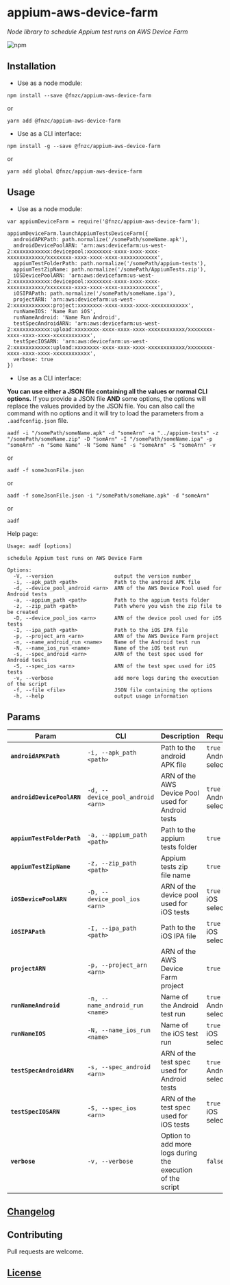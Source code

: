 # appium-aws-device-farm

_Node library to schedule Appium test runs on AWS Device Farm_

![npm](https://img.shields.io/npm/v/@fnzc/appium-aws-device-farm.svg)

## Installation

* Use as a node module:

```
npm install --save @fnzc/appium-aws-device-farm
```
or
```
yarn add @fnzc/appium-aws-device-farm
```

* Use as a CLI interface:

```
npm install -g --save @fnzc/appium-aws-device-farm
```
or
```
yarn add global @fnzc/appium-aws-device-farm
```

## Usage


* Use as a node module:

```
var appiumDeviceFarm = require('@fnzc/appium-aws-device-farm');

appiumDeviceFarm.launchAppiumTestsDeviceFarm({
  androidAPKPath: path.normalize('/somePath/someName.apk'),
  androidDevicePoolARN: 'arn:aws:devicefarm:us-west-2:xxxxxxxxxxxx:devicepool:xxxxxxxx-xxxx-xxxx-xxxx-xxxxxxxxxxxx/xxxxxxxx-xxxx-xxxx-xxxx-xxxxxxxxxxxx',
  appiumTestFolderPath: path.normalize('/somePath/appium-tests'),
  appiumTestZipName: path.normalize('/somePath/AppiumTests.zip'),
  iOSDevicePoolARN: 'arn:aws:devicefarm:us-west-2:xxxxxxxxxxxx:devicepool:xxxxxxxx-xxxx-xxxx-xxxx-xxxxxxxxxxxx/xxxxxxxx-xxxx-xxxx-xxxx-xxxxxxxxxxxx',
  iOSIPAPath: path.normalize('/somePath/someName.ipa'),
  projectARN: 'arn:aws:devicefarm:us-west-2:xxxxxxxxxxxx:project:xxxxxxxx-xxxx-xxxx-xxxx-xxxxxxxxxxxx',
  runNameIOS: 'Name Run iOS',
  runNameAndroid: 'Name Run Android',
  testSpecAndroidARN: 'arn:aws:devicefarm:us-west-2:xxxxxxxxxxxx:upload:xxxxxxxx-xxxx-xxxx-xxxx-xxxxxxxxxxxx/xxxxxxxx-xxxx-xxxx-xxxx-xxxxxxxxxxxx',
  testSpecIOSARN: 'arn:aws:devicefarm:us-west-2:xxxxxxxxxxxx:upload:xxxxxxxx-xxxx-xxxx-xxxx-xxxxxxxxxxxx/xxxxxxxx-xxxx-xxxx-xxxx-xxxxxxxxxxxx',
  verbose: true
})
```

* Use as a CLI interface:

**You can use either a JSON file containing all the values or normal CLI options.**
If you provide a JSON file **AND** some options, the options will replace the values provided by the JSON file.
You can also call the command with no options and it will try to load the parameters from a `.aadfconfig.json` file.

```
aadf -i "/somePath/someName.apk" -d "someArn" -a "../appium-tests" -z "/somePath/someName.zip" -D "somArn" -I "/somePath/someName.ipa" -p "someArn" -n "Some Name" -N "Some Name" -s "someArn" -S "someArn" -v
```
or
```
aadf -f someJsonFile.json
```
or
```
aadf -f someJsonFile.json -i "/somePath/someName.apk" -d "someArn"
```
or
```
aadf
```

Help page:

```
Usage: aadf [options]

schedule Appium test runs on AWS Device Farm

Options:
  -V, --version                    output the version number
  -i, --apk_path <path>            Path to the android APK file
  -d, --device_pool_android <arn>  ARN of the AWS Device Pool used for Android tests
  -a, --appium_path <path>         Path to the appium tests folder
  -z, --zip_path <path>            Path where you wish the zip file to be created
  -D, --device_pool_ios <arn>      ARN of the device pool used for iOS tests
  -I, --ipa_path <path>            Path to the iOS IPA file
  -p, --project_arn <arn>          ARN of the AWS Device Farm project
  -n, --name_android_run <name>    Name of the Android test run
  -N, --name_ios_run <name>        Name of the iOS test run
  -s, --spec_android <arn>         ARN of the test spec used for Android tests
  -S, --spec_ios <arn>             ARN of the test spec used for iOS tests
  -v, --verbose                    add more logs during the execution of the script
  -f, --file <file>                JSON file containing the options
  -h, --help                       output usage information

```

## Params

| Param | CLI | Description | Required | Type |
|---|---|---|---|---|
|**`androidAPKPath`**|`-i, --apk_path <path>`|Path to the android APK file|`true` if Android selected|`string`|
|**`androidDevicePoolARN`**|`-d, --device_pool_android <arn>`|ARN of the AWS Device Pool used for Android tests|`true` if Android selected|`string`|
|**`appiumTestFolderPath`**|`-a, --appium_path <path>`|Path to the appium tests folder|`true`|`string`|
|**`appiumTestZipName`**|`-z, --zip_path <path>`|Appium tests zip file name|`true`|`string`|
|**`iOSDevicePoolARN`**|`-D, --device_pool_ios <arn>`|ARN of the device pool used for iOS tests|`true` if iOS selected|`string`|
|**`iOSIPAPath`**|`-I, --ipa_path <path>`|Path to the iOS IPA file|`true` if iOS selected|`string`|
|**`projectARN`**|`-p, --project_arn <arn>`|ARN of the AWS Device Farm project|`true`|`string`|
|**`runNameAndroid`**|`-n, --name_android_run <name>`|Name of the Android test run|`true` if Android selected|`string`|
|**`runNameIOS`**|`-N, --name_ios_run <name>`|Name of the iOS test run|`true` if iOS selected|`string`|
|**`testSpecAndroidARN`**|`-s, --spec_android <arn>`|ARN of the test spec used for Android tests|`true` if Android selected|`string`|
|**`testSpecIOSARN`**|`-S, --spec_ios <arn>`|ARN of the test spec used for iOS tests|`true` if iOS selected|`string`|
|**`verbose`**|`-v, --verbose`|Option to add more logs during the execution of the script|`false`|`boolean`|

## [Changelog](https://github.com/fnzc/appium-aws-device-farm/blob/master/CHANGELOG.md)

## Contributing

Pull requests are welcome.

## [License](https://github.com/fnzc/appium-aws-device-farm/blob/master/LICENSE)






